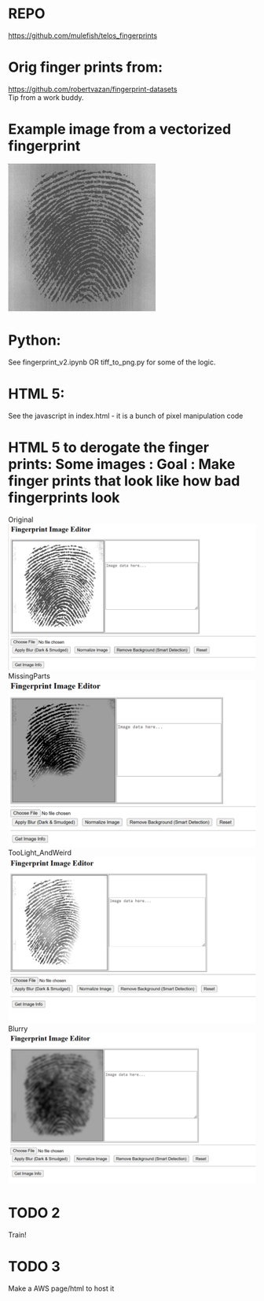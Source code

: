 # REPO
https://github.com/mulefish/telos_fingerprints

# Orig finger prints from: 
https://github.com/robertvazan/fingerprint-datasets   
Tip from a work buddy. 

# Example image from a vectorized fingerprint
![new_image_from_vector](new_image_from_vector.png)

# Python: 
See fingerprint_v2.ipynb OR tiff_to_png.py for some of the logic. 

# HTML 5: 
See the javascript in index.html - it is a bunch of pixel manipulation code

# HTML 5 to derogate the finger prints: Some images : Goal : Make finger prints that look like how bad fingerprints look
Original
![Original](Original.png)
MissingParts
![MissingParts](MissingParts.png)
TooLight_AndWeird
![TooLight_AndWeird](TooLight_AndWeird.png)
Blurry
![Blurry](Blurry.png)




# TODO 2 
Train! 

# TODO 3
Make a AWS page/html to host it



